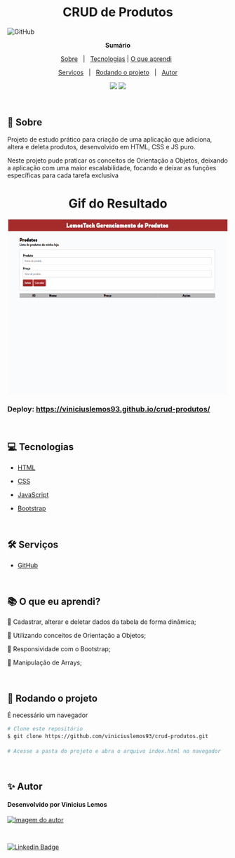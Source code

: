 <h1 align="center">CRUD de Produtos</h1>

![GitHub](https://img.shields.io/github/license/viniciuslemos93/crud-produtos)

**<p align="center">Sumário</p>**
<p align="center">
<a href="#dart-sobre">Sobre</a> &#xa0; | &#xa0;
<a href="#computer-tecnologias">Tecnologias</a> |
<a href="#books-O-que-eu-aprendi">O que aprendi</a> &#xa0; 
</p>
<p align="center">
<a href="#hammer_and_wrench-serviços">Serviços</a> &#xa0; | &#xa0;
<a href="#scroll-rodando-o-projeto">Rodando o projeto</a> &#xa0; | &#xa0;
<a href="#sparkles-autor">Autor</a>
</p>

<p align="center">
<img src="http://img.shields.io/static/v1?label=STATUS&message=CONCLUIDO&color=GREEN&style=for-the-badge"/>
<img src="http://img.shields.io/static/v1?label=VERSION&message=1.0&color=GREEN&style=for-the-badge"/>
</p>

&#xa0;
 
## :dart: Sobre
<p>Projeto de estudo prático para criação de uma aplicação que adiciona, altera e deleta produtos, desenvolvido em HTML, CSS e JS puro.
</p>
<p>Neste projeto pude praticar os conceitos de Orientação a Objetos, deixando a aplicação com uma maior escalabilidade, focando e deixar as funções específicas para cada tarefa exclusiva</p>

<h1 align="center">Gif do Resultado</h1>
<div align="center">
<img align="center" alt="Design do site" height="400" width="500" src="gif-projeto.gif">

</div>

### Deploy: https://viniciuslemos93.github.io/crud-produtos/

&#xa0;

## :computer: Tecnologias
* [HTML](https://developer.mozilla.org/pt-BR/docs/Web/HTML)

* [CSS](https://www.w3schools.com/css/)

* [JavaScript](https://www.javascript.com/)

* [Bootstrap](https://getbootstrap.com/)

&#xa0;

## :hammer_and_wrench: Serviços
* <a href="https://github.com/">GitHub</a>

&#xa0;

## :books: O que eu aprendi?

📌 Cadastrar, alterar e deletar dados da tabela de forma dinâmica;

📌 Utilizando conceitos de Orientação a Objetos;

📌 Responsividade com o Bootstrap;

📌 Manipulação de Arrays;

&#xa0;

## :scroll: Rodando o projeto
É necessário um navegador

```bash
# Clone este repositório
$ git clone https://github.com/viniciuslemos93/crud-produtos.git

# Acesse a pasta do projeto e abra o arquivo index.html no navegador
```

&#xa0;

## :sparkles: Autor

<h4>Desenvolvido por Vinicius Lemos</h4>

<a href="https://github.com/viniciuslemos93">
<img src="https://github.com/viniciuslemos93.png" width="150px" alt="Imagem do autor">
</a>

&#xa0;

[![Linkedin Badge](https://img.shields.io/badge/-Vinicius%20Lemos-blue?style=flat-square&logo=Linkedin&logoColor=white&link=https://www.linkedin.com/in/viniciuslemos93/)](https://www.linkedin.com/in/viniciuslemos93/)<br>

